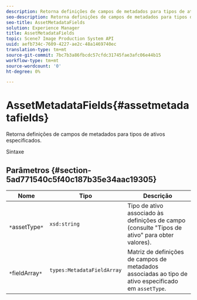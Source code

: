 ```yaml
---
description: Retorna definições de campos de metadados para tipos de ativos especificados.
seo-description: Retorna definições de campos de metadados para tipos de ativos especificados.
seo-title: AssetMetadataFields
solution: Experience Manager
title: AssetMetadataFields
topic: Scene7 Image Production System API
uuid: aefb734c-7609-4227-ae2c-48a1469740ec
translation-type: tm+mt
source-git-commit: 7bc7b3a86fbcdc57cfdc31745fae3afc06e44b15
workflow-type: tm+mt
source-wordcount: '0'
ht-degree: 0%

---
```



# AssetMetadataFields{#assetmetadatafields}

Retorna definições de campos de metadados para tipos de ativos especificados.

Sintaxe

## Parâmetros {#section-5ad771540c5f40c187b35e34aac19305}

| Nome | Tipo | Descrição |
|---|---|---|
| ` *`assetType`*` | `xsd:string` | Tipo de ativo associado às definições de campo (consulte &quot;Tipos de ativo&quot; para obter valores). |
| ` *`fieldArray`*` | `types:MetadataFieldArray` | Matriz de definições de campos de metadados associadas ao tipo de ativo especificado em `assetType`. |

